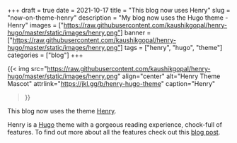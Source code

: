 +++
draft = true
date = 2021-10-17
title = "This blog now uses Henry"
slug = "now-on-theme-henry"
description = "My blog now uses the Hugo theme - Henry"
images = ["https://raw.githubusercontent.com/kaushikgopal/henry-hugo/master/static/images/henry.png"]
banner =["https://raw.githubusercontent.com/kaushikgopal/henry-hugo/master/static/images/henry.png"]
tags = ["henry", "hugo", "theme"]
categories = ["blog"]
+++

{{< img src="https://raw.githubusercontent.com/kaushikgopal/henry-hugo/master/static/images/henry.png"
        align="center"
        alt="Henry Theme Mascot" 
        attrlink="https://jkl.gg/b/henry-hugo-theme"
        caption="Henry"
>}}

This blog now uses the theme [Henry](https://jkl.gg/b/henry-hugo-theme).

Henry is a [Hugo](https://gohugo.io/) theme with a gorgeous reading experience, chock-full of features. To find out more about all the features check out this [blog post](https://jkl.gg/b/henry-hugo-theme/).
